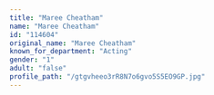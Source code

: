 ```yaml
---
title: "Maree Cheatham"
name: "Maree Cheatham"
id: "114604"
original_name: "Maree Cheatham"
known_for_department: "Acting"
gender: "1"
adult: "false"
profile_path: "/gtgvheeo3rR8N7o6gvo5S5EO9GP.jpg"
---
```

